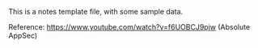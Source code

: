 This is a notes template file, with some sample data.

Reference: https://www.youtube.com/watch?v=f6UOBCJ9pjw (Absolute AppSec)
